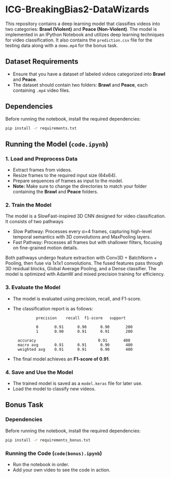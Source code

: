 # ICG-BreakingBias2-DataWizards

This repository contains a deep learning model that classifies videos into two categories: **Brawl (Violent)** and **Peace (Non-Violent)**. The model is implemented in an IPython Notebook and utilizes deep learning techniques for video classification. It also contains the `prediction.csv` file for the testing data along with a `demo.mp4` for the bonus task.

## Dataset Requirements

- Ensure that you have a dataset of labeled videos categorized into **Brawl** and **Peace**.
- The dataset should contain two folders: **Brawl** and **Peace**, each containing `.mp4` video files.

## Dependencies

Before running the notebook, install the required dependencies:

```bash
pip install -r requirements.txt
```

## Running the Model (`code.ipynb`)

### 1. Load and Preprocess Data

- Extract frames from videos.
- Resize frames to the required input size (64x64).
- Prepare sequences of frames as input to the model.
- **Note:** Make sure to change the directories to match your folder containing the **Brawl** and **Peace** folders.

### 2. Train the Model
The model is a SlowFast-inspired 3D CNN designed for video classification. It consists of two pathways
- Slow Pathway: Processes every α=4 frames, capturing high-level temporal semantics with 3D convolutions and MaxPooling layers.
- Fast Pathway: Processes all frames but with shallower filters, focusing on fine-grained motion details.

Both pathways undergo feature extraction with Conv3D + BatchNorm + Pooling, then fuse via 1x1x1 convolutions. The fused features pass through 3D residual blocks, Global Average Pooling, and a Dense classifier. The model is optimized with AdamW and mixed precision training for efficiency.

### 3. Evaluate the Model

- The model is evaluated using precision, recall, and F1-score.
- The classification report is as follows:

  ```
            precision    recall  f1-score   support

            0       0.91      0.90      0.90       200
            1       0.90      0.91      0.91       200

    accuracy                           0.91       400
    macro avg       0.91      0.91      0.90       400
    weighted avg    0.91      0.91      0.90       400
  ```

- The final model achieves an **F1-score of 0.91**.

### 4. Save and Use the Model

- The trained model is saved as a `model.keras` file for later use.
- Load the model to classify new videos.


## Bonus Task

### Dependencies
Before running the notebook, install the required dependencies:

```bash
pip install -r requirements_bonus.txt
```

### Running the Code (`code(bonus).ipynb`)

- Run the notebook in order.
- Add your own video to see the code in action.
